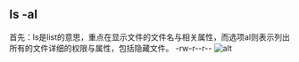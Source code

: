 ls -al
---
首先：ls是list的意思，重点在显示文件的文件名与相关属性，而选项al则表示列出所有的文件详细的权限与属性，包括隐藏文件。
-rw-r--r--
![alt](https://github.com/18838928050/Mynotes/tree/master/Linux/pic)
